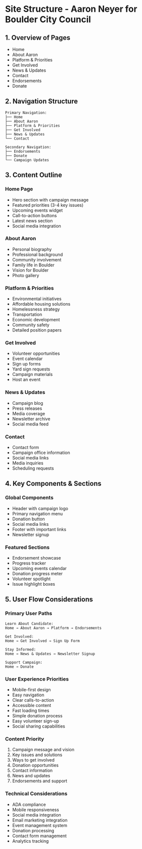 # Site Structure - Aaron Neyer for Boulder City Council

## 1. Overview of Pages
- Home
- About Aaron
- Platform & Priorities
- Get Involved
- News & Updates
- Contact
- Endorsements
- Donate

## 2. Navigation Structure
```
Primary Navigation:
├── Home
├── About Aaron
├── Platform & Priorities
├── Get Involved
├── News & Updates
└── Contact

Secondary Navigation:
├── Endorsements
├── Donate
└── Campaign Updates
```

## 3. Content Outline

### Home Page
- Hero section with campaign message
- Featured priorities (3-4 key issues)
- Upcoming events widget
- Call-to-action buttons
- Latest news section
- Social media integration

### About Aaron
- Personal biography
- Professional background
- Community involvement
- Family life in Boulder
- Vision for Boulder
- Photo gallery

### Platform & Priorities
- Environmental initiatives
- Affordable housing solutions
- Homelessness strategy
- Transportation
- Economic development
- Community safety
- Detailed position papers

### Get Involved
- Volunteer opportunities
- Event calendar
- Sign up forms
- Yard sign requests
- Campaign materials
- Host an event

### News & Updates
- Campaign blog
- Press releases
- Media coverage
- Newsletter archive
- Social media feed

### Contact
- Contact form
- Campaign office information
- Social media links
- Media inquiries
- Scheduling requests

## 4. Key Components & Sections

### Global Components
- Header with campaign logo
- Primary navigation menu
- Donation button
- Social media links
- Footer with important links
- Newsletter signup

### Featured Sections
- Endorsement showcase
- Progress tracker
- Upcoming events calendar
- Donation progress meter
- Volunteer spotlight
- Issue highlight boxes

## 5. User Flow Considerations

### Primary User Paths
```
Learn About Candidate:
Home → About Aaron → Platform → Endorsements

Get Involved:
Home → Get Involved → Sign Up Form

Stay Informed:
Home → News & Updates → Newsletter Signup

Support Campaign:
Home → Donate
```

### User Experience Priorities
- Mobile-first design
- Easy navigation
- Clear calls-to-action
- Accessible content
- Fast loading times
- Simple donation process
- Easy volunteer sign-up
- Social sharing capabilities

### Content Priority
1. Campaign message and vision
2. Key issues and solutions
3. Ways to get involved
4. Donation opportunities
5. Contact information
6. News and updates
7. Endorsements and support

### Technical Considerations
- ADA compliance
- Mobile responsiveness
- Social media integration
- Email marketing integration
- Event management system
- Donation processing
- Contact form management
- Analytics tracking